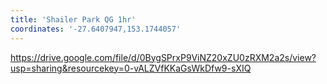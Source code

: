 ```yaml
---
title: 'Shailer Park QG 1hr'
coordinates: '-27.6407947,153.1744057'
---
```

https://drive.google.com/file/d/0BygSPrxP9ViNZ20xZU0zRXM2a2s/view?usp=sharing&resourcekey=0-vALZVfKKaGsWkDfw9-sXIQ

